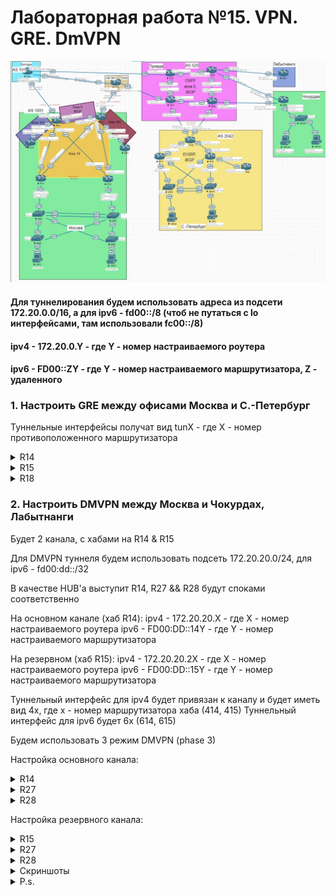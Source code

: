 # Лабораторная работа №15. VPN. GRE. DmVPN

![top](top.jpg)

#### Для туннелирования будем использовать адреса из подсети 172.20.0.0/16, а для ipv6 - fd00::/8 (чтоб не путаться с lo интерфейсами, там использовали fc00::/8)
#### ipv4 - 172.20.0.Y - где Y - номер настраиваемого роутера
#### ipv6 - FD00::ZY - где Y - номер настраиваемого маршрутизатора, Z - удаленного

### 1. Настроить GRE между офисами Москва и С.-Петербург

Туннельные интерфейсы получат вид tunX - где Х - номер противоположенного маршрутизатора

<details>
 <summary>R14</summary>

``` bash

conf t
int tun18
  ip addr 172.20.0.14 255.255.255.252
  tunnel source 100.10.10.14
  tunnel destination 200.20.20.20
  no shut

  int tun1806
  ipv6 enable
  ipv6 address FE80::14 link-local
  ipv6 address FD00::1814/128
  tunnel source Ethernet0/2
  tunnel destination 2001:ABCD:20:1824::18
  tunnel mode gre ipv6
  no shut
  end
wr mem

```
</details>

<details>
 <summary>R15</summary>

``` bash

conf t
int tun18
  ip addr 172.20.1.15 255.255.255.252
  tunnel source 100.11.11.15
  tunnel destination 200.20.20.35
  no shut

  int tun1806
  ipv6 enable
  ipv6 address FE80::15 link-local
  ipv6 address FD00::1815/127
  tunnel source 2001:ABCD:10:1521::15
  tunnel destination 2001:ABCD:20:1826::18
  tunnel mode gre ipv6
  no shut
  end
wr mem

```
</details>

<details>
 <summary>R18</summary>

``` bash

conf t
int tun14
  ip addr 172.20.0.18 255.255.255.252
  tunnel source 200.20.20.20
  tunnel destination 100.10.10.14
  no shut

  int tun1406
  ipv6 enable
  ipv6 address FE80::18 link-local
  ipv6 address FD00::1418/128
  tunnel source Ethernet0/3
  tunnel destination 2001:ABCD:10:1422::14 
  tunnel mode gre ipv6
  no shut

int tun15
  ip addr 172.20.1.18 255.255.255.252
  tunnel source 200.20.20.35
  tunnel destination 100.11.11.15
  no shut

  int tun1506
  ipv6 enable
  ipv6 address FE80::18 link-local
  ipv6 address FD00::1518/128
  tunnel source 2001:ABCD:20:1826::18
  tunnel destination 2001:ABCD:10:1521::15
  tunnel mode gre ipv6
  no shut
  end
wr mem

```
</details>


### 2. Настроить DMVPN между Москва и Чокурдах, Лабытнанги

Будет 2 канала, с хабами на R14 & R15

Для DMVPN туннеля будем использовать подсеть 172.20.20.0/24, для ipv6 - fd00:dd::/32

В качестве HUB'a выступит R14, R27 && R28 будут споками соответственно

На основном канале (хаб R14):
ipv4 - 172.20.20.X - где X - номер настраиваемого роутера
ipv6 - FD00:DD::14Y - где Y - номер настраиваемого маршрутизатора

На резервном (хаб R15):
ipv4 - 172.20.20.2X - где X - номер настраиваемого роутера
ipv6 - FD00:DD::15Y - где Y - номер настраиваемого маршрутизатора

Туннельный интерфейс для ipv4 будет привязан к каналу и будет иметь вид 4x, где х - номер маршрутизатора хаба (414, 415)
Туннельный интерфейс для ipv6 будет 6x (614, 615)

Будем использовать 3 режим DMVPN (phase 3)

Настройка основного канала: 

<details>
 <summary>R14</summary>

 ``` bash

conf t
int tun414
  desc "DMVPN_ipv4_(hub)"
  ip addr 172.20.20.14 255.255.255.192
  ip nhrp auth 1
  ip nhrp network-id 1
  ip nhrp map multicast dynamic
  ip nhrp redirect
  tunnel source Ethernet0/2
  tunnel mode gre multipoint
  no shut
  end
 wr mem


 ```
</details>

<details>
 <summary>R27</summary>

 ``` bash

conf t
int tun414
  desc "DMVPN_ipv4_(spoke)"
  ip addr 172.20.20.27 255.255.255.192
  ip nhrp auth 1
  ip nhrp network-id 1
  ip nhrp nhs 172.20.20.14
  ip nhrp map 172.20.20.14 100.10.10.14
  ip nhrp map multicast 100.10.10.14
  ip nhrp shortcut
  ip nhrp redirect
  tunnel mode gre multipoint
  tunnel source e0/0
  ip ospf priority 0
  ipv6 ospf priority 0
  no shut
  end
 wr mem

 ```
</details>


<details>
 <summary>R28</summary>

 ``` bash

conf t
int tun414
  desc "DMVPN_ipv4_(spoke)"
  ip addr 172.20.20.28 255.255.255.192
  ip nhrp auth 1
  ip nhrp network-id 1
  ip nhrp nhs 172.20.20.14
  ip nhrp map 172.20.20.14 100.10.10.14
  ip nhrp map multicast 100.10.10.14
  ip nhrp shortcut
  ip nhrp redirect
  tunnel mode gre multipoint
  tunnel source Ethernet0/0
  no shut
  end
 wr mem

 ```
</details>

Настройка резервного канала: 

<details>
 <summary>R15</summary>

 ``` bash

conf t
int tun415
  desc "DMVPN_ipv4_(hub)"
  ip addr 172.20.20.215 255.255.255.192
  ip nhrp auth 1
  ip nhrp network-id 2
  ip nhrp map multicast dynamic
  ip nhrp redirect
  ip ospf priority 10
  tunnel source Ethernet0/2
  tunnel mode gre multipoint
  no shut
  end
 wr mem


 ```
</details>

<details>
 <summary>R27</summary>

 ``` bash

conf t
int tun415
  desc "DMVPN_ipv4_(spoke)"
  ip addr 172.20.20.227 255.255.255.192
  ip nhrp auth 1
  ip nhrp network-id 2
  ip nhrp nhs 172.20.20.215
  ip nhrp map 172.20.20.215 100.11.11.15
  ip nhrp map multicast 100.11.11.15
  ip nhrp shortcut
  ip nhrp redirect
  tunnel mode gre multipoint
  tunnel source e0/0
  no shut
  end
 wr mem

 ```
</details>


<details>
 <summary>R28</summary>

 ``` bash

conf t
int tun415
  desc "DMVPN_ipv4_(spoke)"
  ip addr 172.20.20.228 255.255.255.192
  ip nhrp auth 1
  ip nhrp network-id 2
  ip nhrp nhs 172.20.20.215
  ip nhrp map 172.20.20.215 100.11.11.15
  ip nhrp map multicast 100.11.11.15
  ip nhrp shortcut
  ip nhrp redirect
  tunnel mode gre multipoint
  tunnel source Ethernet0/1
  no shut
  end
 wr mem

 ```
</details>


<details>
 <summary>Скриншоты</summary>

![ping](ping.jpg)

![r14](r14.JPG)

![R28](R28.JPG)

</details>

<details>
 <summary>P.s.</summary>

Не смог завезти в OSPF Чокурдах и Лабытнанги (NBMA)
Прописывал в тоннельном интерфейсе хаба и споков 

 ``` bash
 
ip ospf network broadcast
На хабе 
router ospf 1
network 172.20.20.0 0.0.0.63 area 0

 ```
 
На споках
network 172.20.20.0 0.0.0.63 area 0 (от R14)
network 172.20.20.192 0.0.0.63 area 0 (от R15)
network 1.1.40.27 0.0.0.0 area 27
В результате соседство не устанавливалось
Также пробовал в тун интерфейсax:
ip ospf network non-broadcast
И прописывая вручную соседей на каждом устройстве
neighbor 172.20.20.27 (в хабе)
neighbor 172.20.20.14 (в споке)
Pезультат - отсутствие результата.
Пришел(ли) к выводу, что проблема в эмуляторе eve-ng
</details>

